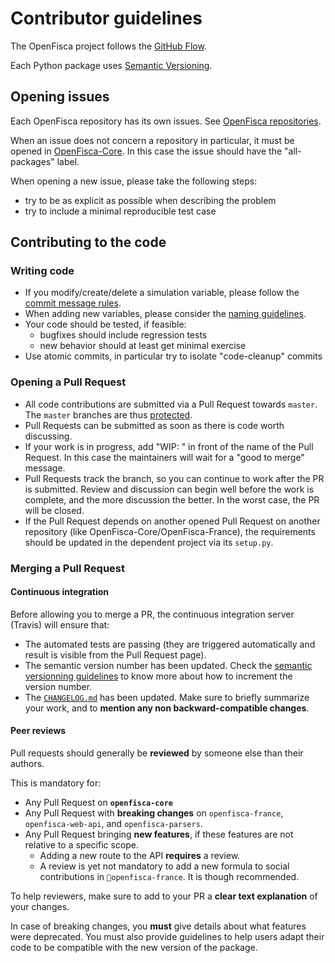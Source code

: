 # Contributor guidelines

The OpenFisca project follows the [GitHub Flow](https://guides.github.com/introduction/flow/).

Each Python package uses [Semantic Versioning](http://semver.org/).

## Opening issues

Each OpenFisca repository has its own issues. See [OpenFisca repositories](https://github.com/openfisca).

When an issue does not concern a repository in particular, it must be opened in [OpenFisca-Core](https://github.com/openfisca/openfisca-core).
In this case the issue should have the "all-packages" label.

When opening a new issue, please take the following steps:
- try to be as explicit as possible when describing the problem
- try to include a minimal reproducible test case

## Contributing to the code

### Writing code
- If you modify/create/delete a simulation variable, please follow the [commit message rules](commit-messages.md).
- When adding new variables, please consider the [naming guidelines](variables-naming.md).
- Your code should be tested, if feasible:
  - bugfixes should include regression tests
  - new behavior should at least get minimal exercise
- Use atomic commits, in particular try to isolate "code-cleanup" commits

### Opening a Pull Request

- All code contributions are submitted via a Pull Request towards `master`. The `master` branches are thus [protected](https://help.github.com/articles/about-protected-branches/).
- Pull Requests can be submitted as soon as there is code worth discussing.
- If your work is in progress, add "WIP: " in front of the name of the Pull Request. In this case the maintainers will wait for a "good to merge" message.
- Pull Requests track the branch, so you can continue to work after the PR is submitted. Review and discussion can begin well before the work is complete, and the more discussion the better. In the worst case, the PR will be closed.
- If the Pull Request depends on another opened Pull Request on another repository (like OpenFisca-Core/OpenFisca-France), the requirements should be updated in the dependent project via its `setup.py`.

### Merging a Pull Request

#### Continuous integration

Before allowing you to merge a PR, the continuous integration server (Travis) will ensure that:

- The automated tests are passing (they are triggered automatically and result is visible from the Pull Request page).
- The semantic version number has been updated. Check the [semantic versionning guidelines](semver.md) to know more about how to increment the version number.
- The [`CHANGELOG.md`](https://github.com/openfisca/openfisca-france/blob/master/CHANGELOG.md) has been updated. Make sure to briefly summarize your work, and to **mention any non backward-compatible changes**.

#### Peer reviews

Pull requests should generally be **reviewed** by someone else than their authors.

This is mandatory for:
- Any Pull Request on **`openfisca-core`**
- Any Pull Request with **breaking changes** on `openfisca-france`, `openfisca-web-api`, and `openfisca-parsers`.
- Any Pull Request bringing **new features**, if these features are not relative to a specific scope. 
    - Adding a new route to the API **requires** a review. 
    - A review is yet not mandatory to add a new formula to social contributions in `openfisca-france`. It is though recommended.

To help reviewers, make sure to add to your PR a **clear text explanation** of your changes.

In case of breaking changes, you **must** give details about what features were deprecated. You must also provide guidelines to help users adapt their code to be compatible with the new version of the package.
